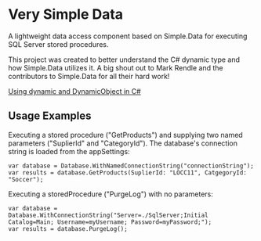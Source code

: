 # Very Simple Data

A lightweight data access component based on Simple.Data for executing 
SQL Server stored procedures.

This project was created to better understand the C# dynamic type and 
how Simple.Data utilizes it. A big shout out to Mark Rendle and the 
contributors to Simple.Data for all their hard work!

[Using dynamic and DynamicObject in C#](http://blog.theodybrothers.com/2014/10/using-dynamic-and-dynamicobject-in-c_24.html)

## Usage Examples

Executing a stored procedure ("GetProducts") and supplying two named 
parameters ("SuplierId" and "CategoryId"). The database's connection 
string is loaded from the appSettings:

	var database = Database.WithNamedConnectionString("connectionString");
	var results = database.GetProducts(SuplierId: "LOCC11", CatgegoryId: "Soccer");

Executing a storedProcedure ("PurgeLog") with no parameters:

	var database = Database.WithConnectionString("Server=./SqlServer;Initial Catalog=Main; Username=myUsername; Password=myPassword;");
	var results = database.PurgeLog();
